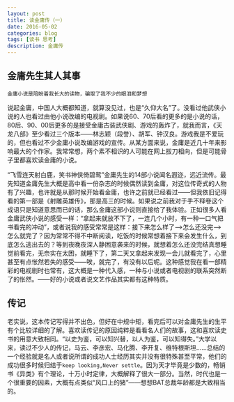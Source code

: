 ```yaml
---
layout: post
title: 读金庸传（一）
date: 2016-05-02
categories: blog
tags: [读书 思考]
description: 金庸传
---
```

## 金庸先生其人其事

```
金庸小说是陪盼着我长大的读物，骗取了我不少的眼泪和梦想
```

说起金庸，中国人大概都知道，就算没见过，也是“久仰大名”了。没看过他武侠小说的人也看过由他小说改编的电视剧。如果说60、70后看的更多的是小说的话，80后、90、00后更多的是接受金庸古装武侠剧、游戏的轰炸了，就我而言，《天龙八部》至少看过三个版本——林志颖（段誉）、胡军、钟汉良。游戏我是不爱玩的，但也看过不少金庸小说改编游戏的宣传。从某方面来说，金庸是近几十年来影响最大的个作家。我常常想，两个素不相识的人可能在网上拔刀相向，但是可能骨子里都喜欢读金庸的小说。


“飞雪连天射白鹿，笑书神侠倚碧鸳”金庸先生的14部小说闻名遐迩，远近流传。最先知道金庸先生大概是高中看一份杂志的时候偶然读到金庸，对这位传奇式的人物有了兴趣，也许就是从那时候开始看金庸，也许之前就已经看过——但我依旧记得看的第一部是《射雕英雄传》，那是高三的时候。如果说之前我对于手不释卷这个成语只是知道意思而已的话，那么金庸这部小说则直接给了我体验。正如很多人看金庸武侠小说的感受一样：“拿起来就放不下了，一连几个小时，有一种一口气把书看完的冲动”，或者说我的感受常常是这样：接下来怎么样了——>怎么还没完——>怎么就完了？因为常常不得不中断阅读，吃饭的时候常想着接下来会发生什么，到底怎么逃出去的？等到夜晚夜深人静困意袭来的时候，就想着怎么还没完结真想睡觉前看完，无奈实在太困，就睡下了，第二天又拿起来发现一会儿就看完了，心里甚至有点怅然若失的感受——唉，就完了，有没有以后呢。这种感觉我在看一部精彩的电视剧时也常有，这大概是一种代入感，一种与小说或者电视剧的联系突然断了的怅然。——好的小说或者说文艺作品其实都有这种特质。



## 传记

老实说，这本传记写得并不出色，但好在中规中矩，看完后可以对金庸先生的生平有个比较详细的了解。喜欢读传记的原因纯粹是看看名人们的故事，这和喜欢读史书的用意大致相同。“以史为鉴，可以知兴替，以人为鉴，可以知得失。”大学以来，读过不少人的传记，马云、李彦宏、马化腾、李开复、维特根斯坦……总结的一个经验就是名人或者说所谓的成功人士经历其实并没有很特殊甚至平常，他们的成功很多时候归结于`keep looking,Never settle`。因为天才毕竟是少数的，畅销书《异类》有个理论，十万小时定律，大概解释了很大一部分。当然，时代也是一个很重要的因素，大概有点类似“风口上的猪”——想想BAT总裁年龄都是大致相当的。


